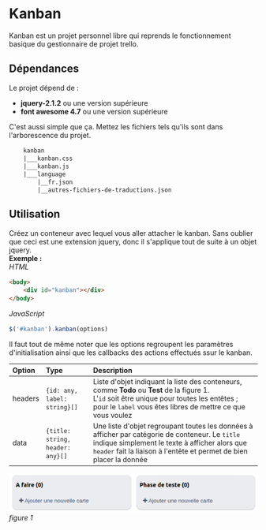 # Kanban
Kanban est un projet personnel libre qui reprends le fonctionnement basique du gestionnaire de projet trello.
## Dépendances
Le projet dépend de :
- **jquery-2.1.2** ou une version supérieure
- **font awesome 4.7** ou une version supérieure  

C'est aussi simple que ça.
Mettez les fichiers tels qu'ils sont dans l'arborescence du projet.
```
    kanban
    |___kanban.css
    |___kanban.js
    |___language
        |__fr.json
        |__autres-fichiers-de-traductions.json
```
## Utilisation  
Créez un conteneur avec lequel vous aller attacher le kanban. Sans oublier que ceci est une extension jquery, donc il s'applique tout de suite à un objet jquery.  
**Exemple :**  
*HTML*
```html
<body>
    <div id="kanban"></div>
</body>
```
*JavaScript*
```JavaScript
$('#kanban').kanban(options)
```
Il faut tout de même noter que les options regroupent les paramètres d'initialisation ainsi que les callbacks des actions effectués ssur le kanban.  

| Option | Type | Description |  
| :----- |:---- | :---------- |
| headers | `{id: any, label: string}[]` | Liste d'objet indiquant la liste des conteneurs, comme **Todo** ou **Test** de la figure 1.<br>L'`id` soit être unique pour toutes les entêtes ; pour le `label` vous êtes libres de mettre ce que vous voulez |
| data | `{title: string, header: any}[]` | Une liste d'objet regroupant toutes les données à afficher par catégorie de conteneur. Le `title` indique simplement le texte à afficher alors que `header` fait la liaison à l'entête et permet de bien placer la donnée |

![todo, done](<Screenshot from 2023-08-11 21-53-15.png>)  
*figure 1*

